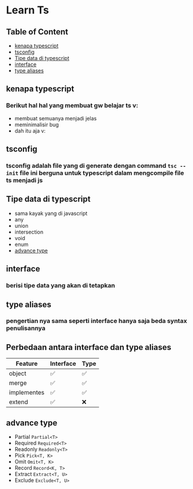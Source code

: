 # Learn Ts

## Table of Content
* [kenapa typescript](#kenapa-typescript)
* [tsconfig](#tsconfig)
* [Tipe data di typescript](#Tipe-data-di-typescript)
* [interface](#interface)
* [type aliases](#type-aliases)

## kenapa typescript
### Berikut hal hal yang membuat gw belajar ts v:
- membuat semuanya menjadi jelas
- meminimalisir bug
- dah itu aja v:

## tsconfig
### tsconfig adalah file yang di generate dengan command `tsc --init` file ini berguna untuk typescript dalam mengcompile file ts menjadi js

## Tipe data di typescript
- sama kayak yang di javascript
- any
- union
- intersection
- void
- enum
- [advance type](#advance-type)

## interface
### berisi tipe data yang akan di tetapkan

## type aliases
### pengertian nya sama seperti interface hanya saja beda syntax penulisannya

## Perbedaan antara interface dan type aliases
| Feature              | Interface | Type |
| -------------------- | --------- | ---- |
| object               | ✅         | ✅    |
| merge                | ✅         | ✅    |
| implementes          | ✅         | ✅    |
| extend               | ✅         | ❌    |

## advance type
- Partial `Partial<T>`
- Required `Required<T>`
- Readonly `Readonly<T>`
- Pick `Pick<T, K>`
- Omit `Omit<T, K>`
- Record `Record<K, T>`
- Extract `Extract<T, U>`
- Exclude `Exclude<T, U>`
